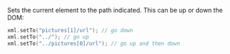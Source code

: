 Sets the current element to the path indicated. This can be up or down the DOM:

```cpp
xml.setTo("pictures[1]/url"); // go down
xml.setTo("../"); // go up
xml.setTo("../pictures[0]/url"); // go up and then down
```
